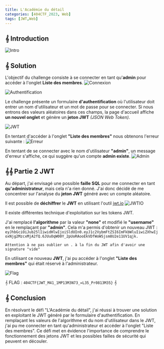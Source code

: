 ```yaml
---
title: L'Académie du détail
categories: [404CTF_2023, Web]
tags: [JWT,Web]
---
```


## 𝄞 Introduction

![Intro](/assets/images/404CTF_2023/Web/Academie_du_détail/intro.png)

## 𝄞 Solution
L'objectif du challenge consiste à se connecter en tant qu'**admin** pour accéder à l'onglet **Liste des membres**.
![Connexion](/assets/images/404CTF_2023/Web/Academie_du_détail/Connexion.png)


![Authentification](/assets/images/404CTF_2023/Web/Academie_du_détail/login.png)

Le challenge présente un formulaire **d'authentification** où l'utilisateur doit entrer un nom d'utilisateur et un mot de passe pour se connecter. Si nous entrons des valeurs aléatoires dans ces champs, la page d'accueil affiche **un nouvel onglet** et génère un **jeton JWT** *(JSON Web Token)*.

![JWT](/assets/images/404CTF_2023/Web/Academie_du_détail/jwt.png)

En tentant d'accéder à l'onglet **"Liste des membres"** nous obtenons l'erreur suivante : 
![Erreur](/assets/images/404CTF_2023/Web/Academie_du_détail/erreur.png)

En tentant de se connecter avec le nom d'utilisateur **"admin"**, un message d'erreur s'affiche, ce qui suggère qu'un compte **admin existe**.
![Admin](/assets/images/404CTF_2023/Web/Academie_du_détail/admin.png)

## 𝄞𝄞 Partie 2 JWT

Au départ, j'ai envisagé une possible **faille SQL** pour me connecter en tant **qu'administrateur**, mais cela n'a rien donné. J'ai donc décidé de me concentrer sur l'analyse du **jeton JWT** généré avec un compte aléatoire.

Il est possible de **déchiffrer** le **JWT** en utilisant l'outil [jwt.io](https://jwt.io/)
![JWTIO](/assets/images/404CTF_2023/Web/Academie_du_détail/jwtio.png)

Il existe différentes technique d'exploitation sur les tokens JWT. 

J'ai remplacé **l'algorithme** par la valeur **"none"** et modifié le **"username"** en le remplaçant par **"admin"**. Cela m'a permis d'obtenir un nouveau JWT : 
`eyJhbGciOiJub25lIiwidHlwIjoiSldUIn0.eyJ1c2VybmFtZSI6ImFkbWluIiwiZXhwIjoxNjg2MzcxMjA2fQ.6JUuOqW00Y_2pUoRAooEkVDfWoWSjsm8U2e11UV1qjk.`

`Attention à ne pas oublier un . à la fin du JWT afin d'avoir une signature "vide"`

En utilisant ce nouveau **JWT**, j'ai pu accéder à l'onglet **"Liste des membres"** qui était réservé à l'administrateur.

![Flag](/assets/images/404CTF_2023/Web/Academie_du_détail/flag.png)


𝄞 FLAG : `404CTF{JWT_M41_1MP13M3N73_=L35_Pr0813M35}` 𝄞


## 𝄞 Conclusion
En résolvant le défi "L'Académie du détail", j'ai réussi à trouver une solution en exploitant le JWT généré par le formulaire d'authentification. En remplaçant les valeurs de l'algorithme et du nom d'utilisateur dans le JWT, j'ai pu me connecter en tant qu'administrateur et accéder à l'onglet "Liste des membres". Ce défi met en évidence l'importance de comprendre le fonctionnement des jetons JWT et les possibles failles de sécurité qui peuvent en découler.















